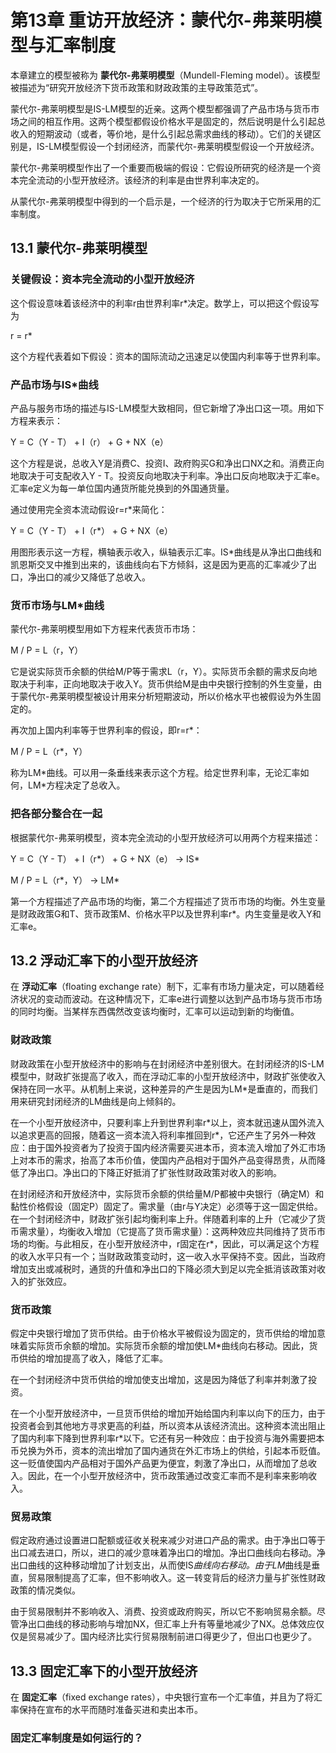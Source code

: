 # 第13章 重访开放经济：蒙代尔-弗莱明模型与汇率制度
本章建立的模型被称为 **蒙代尔-弗莱明模型**（Mundell-Fleming model）。该模型被描述为“研究开放经济下货币政策和财政政策的主导政策范式”。

蒙代尔-弗莱明模型是IS-LM模型的近亲。这两个模型都强调了产品市场与货币市场之间的相互作用。这两个模型都假设价格水平是固定的，然后说明是什么引起总收入的短期波动（或者，等价地，是什么引起总需求曲线的移动）。它们的关键区别是，IS-LM模型假设一个封闭经济，而蒙代尔-弗莱明模型假设一个开放经济。

蒙代尔-弗莱明模型作出了一个重要而极端的假设：它假设所研究的经济是一个资本完全流动的小型开放经济。该经济的利率是由世界利率决定的。

从蒙代尔-弗莱明模型中得到的一个启示是，一个经济的行为取决于它所采用的汇率制度。


## 13.1 蒙代尔-弗莱明模型

### 关键假设：资本完全流动的小型开放经济
这个假设意味着该经济中的利率r由世界利率r*决定。数学上，可以把这个假设写为

r = r*

这个方程代表着如下假设：资本的国际流动之迅速足以使国内利率等于世界利率。


### 产品市场与IS*曲线
产品与服务市场的描述与IS-LM模型大致相同，但它新增了净出口这一项。用如下方程来表示：

Y = C（Y - T） + I（r） + G + NX（e）

这个方程是说，总收入Y是消费C、投资I、政府购买G和净出口NX之和。消费正向地取决于可支配收入Y - T。投资反向地取决于利率。净出口反向地取决于汇率e。汇率e定义为每一单位国内通货所能兑换到的外国通货量。

通过使用完全资本流动假设r=r*来简化：

Y = C（Y - T） + I（r*） + G + NX（e）

用图形表示这一方程，横轴表示收入，纵轴表示汇率。IS*曲线是从净出口曲线和凯恩斯交叉中推到出来的，该曲线向右下方倾斜，这是因为更高的汇率减少了出口，净出口的减少又降低了总收入。

### 货币市场与LM*曲线
蒙代尔-弗莱明模型用如下方程来代表货币市场：

M / P = L（r，Y）

它是说实际货币余额的供给M/P等于需求L（r，Y）。实际货币余额的需求反向地取决于利率，正向地取决于收入Y。货币供给M是由中央银行控制的外生变量，由于蒙代尔-弗莱明模型被设计用来分析短期波动，所以价格水平也被假设为外生固定的。

再次加上国内利率等于世界利率的假设，即r=r*：

M / P = L（r*，Y）

称为LM\*曲线。可以用一条垂线来表示这个方程。给定世界利率，无论汇率如何，LM\*方程决定了总收入。

### 把各部分整合在一起
根据蒙代尔-弗莱明模型，资本完全流动的小型开放经济可以用两个方程来描述：

Y = C（Y - T） + I（r*） + G + NX（e） -> IS*

M / P = L（r*，Y） -> LM*

第一个方程描述了产品市场的均衡，第二个方程描述了货币市场的均衡。外生变量是财政政策G和T、货币政策M、价格水平P以及世界利率r*。内生变量是收入Y和汇率e。

## 13.2 浮动汇率下的小型开放经济
在 **浮动汇率**（floating exchange rate）制下，汇率有市场力量决定，可以随着经济状况的变动而波动。在这种情况下，汇率e进行调整以达到产品市场与货币市场的同时均衡。当某样东西偶然改变该均衡时，汇率可以运动到新的均衡值。

### 财政政策
财政政策在小型开放经济中的影响与在封闭经济中差别很大。在封闭经济的IS-LM模型中，财政扩张提高了收入，而在浮动汇率的小型开放经济中，财政扩张使收入保持在同一水平。从机制上来说，这种差异的产生是因为LM*是垂直的，而我们用来研究封闭经济的LM曲线是向上倾斜的。

在一个小型开放经济中，只要利率上升到世界利率r\*以上，资本就迅速从国外流入以追求更高的回报，随着这一资本流入将利率推回到r\*，它还产生了另外一种效应：由于国外投资者为了投资于国内经济需要买进本币，资本流入增加了外汇市场上对本币的需求，抬高了本币价值，使国内产品相对于国外产品变得昂贵，从而降低了净出口。净出口的下降正好抵消了扩张性财政政策对收入的影响。

在封闭经济和开放经济中，实际货币余额的供给量M/P都被中央银行（确定M）和黏性价格假设（固定P）固定了。需求量（由r与Y决定）必须等于这一固定供给。在一个封闭经济中，财政扩张引起均衡利率上升。伴随着利率的上升（它减少了货币需求量），均衡收入增加（它提高了货币需求量）：这两种效应共同维持了货币市场的均衡。与此相反，在小型开放经济中，r固定在r*，因此，可以满足这个方程的收入水平只有一个；当财政政策变动时，这一收入水平保持不变。因此，当政府增加支出或减税时，通货的升值和净出口的下降必须大到足以完全抵消该政策对收入的扩张效应。

### 货币政策
假定中央银行增加了货币供给。由于价格水平被假设为固定的，货币供给的增加意味着实际货币余额的增加。实际货币余额的增加使LM*曲线向右移动。因此，货币供给的增加提高了收入，降低了汇率。

在一个封闭经济中货币供给的增加使支出增加，这是因为降低了利率并刺激了投资。

在一个小型开放经济中，一旦货币供给的增加开始给国内利率以向下的压力，由于投资者会到其他地方寻求更高的利益，所以资本从该经济流出。这种资本流出阻止了国内利率下降到世界利率r*以下。它还有另一种效应：由于投资与海外需要把本币兑换为外币，资本的流出增加了国内通货在外汇市场上的供给，引起本币贬值。这一贬值使国内产品相对于国外产品更为便宜，刺激了净出口，从而增加了总收入。因此，在一个小型开放经济中，货币政策通过改变汇率而不是利率来影响收入。

### 贸易政策
假定政府通过设置进口配额或征收关税来减少对进口产品的需求。由于净出口等于出口减去进口，所以，进口的减少意味着净出口的增加。净出口曲线向右移动。净出口曲线的这种移动增加了计划支出，从而使IS*曲线向右移动。由于LM*曲线是垂直，贸易限制提高了汇率，但不影响收入。这一转变背后的经济力量与扩张性财政政策的情况类似。

由于贸易限制并不影响收入、消费、投资或政府购买，所以它不影响贸易余额。尽管净出口曲线的移动影响与增加NX，但汇率上升有等量地减少了NX。总体效应仅仅是贸易减少了。国内经济比实行贸易限制前进口得更少了，但出口也更少了。


## 13.3 固定汇率下的小型开放经济
在 **固定汇率**（fixed exchange rates），中央银行宣布一个汇率值，并且为了将汇率保持在宣布的水平而随时准备买进和卖出本币。

### 固定汇率制度是如何运行的？
